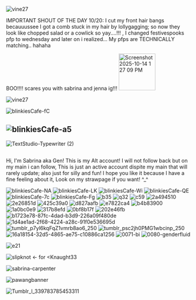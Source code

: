 ![vine27](https://github.com/user-attachments/assets/5d849ad0-ef7f-4430-af97-777470b7fea7)


IMPORTANT SHOUT OF THE DAY 10/20: I cut my front hair bangs becauuussee I got a comb stuck in my hair by lollygagging; so now they look like chopped salad or a cowlick so yay....!!!
, I changed festivespooks pfp to wednesday and later on i realized... My pfps are TECHNICALLY matching.. hahaha

BOO!!!! scares you with sabrina and jenna ig!!!
<img width="100" height="100" alt="Screenshot 2025-10-14 1 27 09 PM" src="https://github.com/user-attachments/assets/717f93a3-af97-48eb-8426-9df267942a80" />

![vine27](https://github.com/user-attachments/assets/e6192867-9026-45f5-9be6-9c053e36e0eb)


![blinkiesCafe-fC](https://github.com/user-attachments/assets/b36cb1a1-b400-43e3-96d9-0ec144141f9e)

## ![blinkiesCafe-a5](https://github.com/user-attachments/assets/633c5695-edf7-4760-923a-06d87d3a45d6)

![TextStudio-Typewriter (2)](https://github.com/user-attachments/assets/759cc3e8-840c-45a0-9fb1-e313ad623885)

##

Hi, I'm Sabrina aka Gen! This is my Alt account! I will not follow back but on my main i can follow, This is just an active account dispite my main that will rarely update; also just for silly and fun! I hope you like it because I have a fine feeling about it, Look on my strawpage if you want! ^_^


![blinkiesCafe-NA](https://github.com/user-attachments/assets/427d6621-b9fb-4b3e-bedb-7aaf1d6cfe52)
![blinkiesCafe-LK](https://github.com/user-attachments/assets/d2fcbbc1-0486-4738-85ec-d03ecdce4b9f)
![blinkiesCafe-Wi](https://github.com/user-attachments/assets/b25040c4-ecdc-442c-9cee-461a3a02793f)
![blinkiesCafe-QE](https://github.com/user-attachments/assets/7a569d3c-f3a6-434a-bba2-f178ea845fa4)
![blinkiesCafe-7c](https://github.com/user-attachments/assets/b5c5b123-a093-4a43-b882-5e0dc43c31ff)
![blinkiesCafe-Fg](https://github.com/user-attachments/assets/6cc0cebf-a137-4cff-addc-6d746f0dcfb5)
![b35](https://github.com/user-attachments/assets/876edd9b-e3ab-4fd7-b9aa-a81935464ae8)
![q32](https://github.com/user-attachments/assets/730ae3cd-89ca-43a1-b474-a17a59588dd5)
![c59](https://github.com/user-attachments/assets/98598cba-7883-479f-a20c-5bafb7402256)
![2a494510](https://github.com/user-attachments/assets/d631ea49-208c-48bc-b517-0d736b0fb212)
![2e26851d](https://github.com/user-attachments/assets/e213150e-faf7-4b1d-ab87-c7b8965714ef)
![425c39a0](https://github.com/user-attachments/assets/aa2c4443-0d48-4004-b839-3a489bd169f3)
![d827aafb](https://github.com/user-attachments/assets/79b8a6ba-dd6d-4daf-a736-682f0d3eee8b)
![e7822ca4](https://github.com/user-attachments/assets/2c6f350b-d9cd-4502-8cd6-6b249274600b)
![b4b83900](https://github.com/user-attachments/assets/5d275060-20fe-4e0c-ab3d-9d44bf1784ae)
![1a0bc0e9](https://github.com/user-attachments/assets/4ae64784-227c-4b4b-af00-7815b429e782)
![317b8efd](https://github.com/user-attachments/assets/a5bbf561-0de1-4dc1-a744-7d8de58a5c23)
![0bf8b17f](https://github.com/user-attachments/assets/761f8820-e6ed-4628-9d68-3cf164a4e156)
![202e46fb](https://github.com/user-attachments/assets/701e344b-60d3-4a36-b81a-0d8e708f4bb3)
![b1723e78-87fc-4dad-b3d9-226a09f480de](https://github.com/user-attachments/assets/fe0d67f8-ae0a-40ab-8bcd-426f9add7192)
![1d4ae1ad-2f68-4224-a28c-91f0e536695d](https://github.com/user-attachments/assets/c4654c4d-7fa7-46cd-8d1f-6a79024ade1d)
![tumblr_p7yl6kqFqZ1vmrb8ao6_250](https://github.com/user-attachments/assets/398e071b-0ad5-4999-a91f-8ad5cdbea70b)
![tumblr_psc2jh0PMG1wbcinp_250](https://github.com/user-attachments/assets/49c1e368-be28-4318-995f-c198f6a2e380)
![16a18154-32d5-4865-ae75-c10886ca1256](https://github.com/user-attachments/assets/f0b45759-bf87-4298-b983-1f9c9d6e1bb4)
![0071-bi](https://github.com/user-attachments/assets/91c32422-db5a-4cb9-8bd1-017ed6a9351c)
![0080-genderfluid](https://github.com/user-attachments/assets/852f653e-79cd-471f-be7b-7c2fde437368)


![e21](https://github.com/user-attachments/assets/73e88f31-4749-4758-8713-6e2478c160c1)

![slipknot](https://github.com/user-attachments/assets/0e311ad3-04ce-4676-abc6-29746cf6f998) <- for <Knaught33





![sabrina-carpenter](https://github.com/user-attachments/assets/fab7e6b0-e156-45d9-9aff-798396584fe0)





![pawangbanner](https://github.com/user-attachments/assets/85662a8b-9cb6-483d-9db7-eaa2a1e35a54)



![Tumblr_l_339783785453311](https://github.com/user-attachments/assets/01b53f24-79e2-45ff-bdb3-ef9235a8581b)
